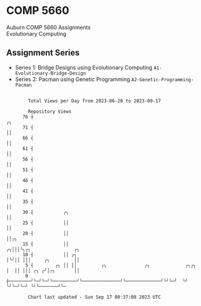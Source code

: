 # COMP 5660
Auburn COMP 5660 Assignments  
Evolutionary Computing

## Assignment Series
- Series 1: Bridge Designs using Evolutionary Computing `A1-Evolutionary-Bridge-Design`
- Series 2: Pacman using Genetic Programming `A2-Genetic-Programming-Pacman`

```

        Total Views per Day from 2023-06-20 to 2023-09-17

        Repository Views
      76 ┼                                                               ╭╮
      71 ┤                                                               ││
      66 ┤                                                               ││
      61 ┤                                                               ││
      56 ┤                                                               ││
      51 ┤                                                               ││
      46 ┤                                                               ││
      41 ┤                                                               ││
      35 ┤                                                               ││
      30 ┤           ╭╮                                                  ││
      25 ┤           ││                                                  ││
      20 ┤           ││                                                  ││╭╮
      15 ┤           ││                                                ╭╮│││╰╮╭╮                ╭╮
      10 ┤           ││ ╭╮                                             │╰╯││ │││     ╭╮         ││
       5 ┤        ╭╮ ││ ││         ╭╮              ╭╮             ╭╮╭╮ │  ││ │││ ╭╮ ╭╯│╭╮       ││
       0 ┼────────╯╰─╯╰─╯╰─────────╯╰──────────────╯╰─────────────╯╰╯╰─╯  ╰╯ ╰╯╰─╯╰─╯ ╰╯╰───────╯╰─

        Chart last updated - Sun Sep 17 00:37:08 2023 UTC
        
```
